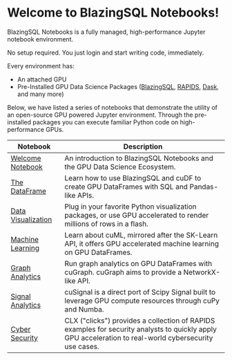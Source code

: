 # Welcome to BlazingSQL Notebooks!

BlazingSQL Notebooks is a fully managed, high-performance Jupyter notebook environment. 

No setup required. You just login and start writing code, immediately.

Every environment has:
* An attached GPU
* Pre-Installed GPU Data Science Packages ([BlazingSQL](https://blazingsql.com), [RAPIDS](https://rapids.ai), [Dask](https://dask.org), and many more)

Below, we have listed a series of notebooks that demonstrate the utility of an open-source GPU powered Jupyter environment. Through the pre-installed packages you can execute familiar Python code on high-performance GPUs.

| Notebook | Description 
|----------------|----------------|
| [Welcome Notebook](welcome.ipynb) | An introduction to BlazingSQL Notebooks and the GPU Data Science Ecosystem.
| [The DataFrame](intro_notebooks/bsql_cudf.ipynb) | Learn how to use BlazingSQL and cuDF to create GPU DataFrames with SQL and Pandas-like APIs.
| [Data Visualization](intro_notebooks/bsql_cudf.ipynb) | Plug in your favorite Python visualization packages, or use GPU accelerated to render millions of rows in a flash.
| [Machine Learning](intro_notebooks/cuml.ipynb) | Learn about cuML, mirrored after the SK-Learn API, it offers GPU accelerated machine learning on GPU DataFrames.
| [Graph Analytics](intro_notebooks/cuml.ipynb) | Run graph analytics on GPU DataFrames with cuGraph. cuGraph aims to provide a NetworkX-like API.
| [Signal Analytics](intro_notebooks/cuml.ipynb) | cuSignal is a direct port of Scipy Signal built to leverage GPU compute resources through cuPy and Numba.
| [Cyber Security](intro_notebooks/cuml.ipynb) | CLX ("clicks") provides a collection of RAPIDS examples for security analysts to quickly apply GPU acceleration to real-world cybersecurity use cases.